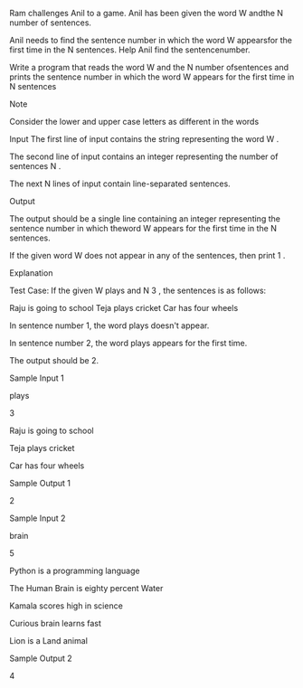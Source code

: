 Ram challenges Anil to a game. Anil has been given the word W andthe N number of sentences.

Anil needs to find the sentence number in which the word W appearsfor the first time in the N sentences. Help Anil find the sentencenumber.

Write a program that reads the word W and the N number ofsentences and prints the sentence number in which the word W appears for the first time in N sentences 

Note

Consider the lower and upper case letters as different in the words

Input
The first line of input contains the string representing the word W .

The second line of input contains an integer representing the number of sentences N .

The next N lines of input contain line-separated sentences.

Output

The output should be a single line containing an integer representing the sentence number in which theword W appears for the first time in the N sentences.

If the given word W does not appear in any of the sentences, then print 1 .

Explanation

Test Case: If the given W  plays and N  3 , the sentences is as follows:

Raju is going to school
Teja plays cricket
Car has four wheels


In sentence number 1, the word plays doesn't appear.

In sentence number 2, the word plays appears for the first time.

The output should be 2.

Sample Input 1

plays

3

Raju is going to school

Teja plays cricket

Car has four wheels

Sample Output 1

2

Sample Input 2

brain

5

Python is a programming language

The Human Brain is eighty percent Water

Kamala scores high in science

Curious brain learns fast

Lion is a Land animal

Sample Output 2

4
